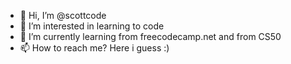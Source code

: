 - 👋 Hi, I’m @scottcode
- 👀 I’m interested in learning to code
- 🌱 I’m currently learning from freecodecamp.net and from CS50
- 📫 How to reach me? Here i guess :)

<!---
rookiedan/rookiedan is a ✨ special ✨ repository because its `README.md` (this file) appears on your GitHub profile.
You can click the Preview link to take a look at your changes.
--->

